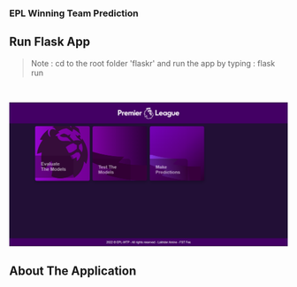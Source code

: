 ### EPL Winning Team Prediction

## Run Flask App

> Note : cd to the root folder 'flaskr' and run the app by typing : flask run

<br>
    
<p align="center">
  <img src="https://github.com/LakhderAmine99/EPL_Winning_Team_Predictions/blob/main/flaskr/screen%20shots/Screenshot%202022-05-25%20002117.png" alt="Logo">
  <br />
</p>
    
## About The Application
